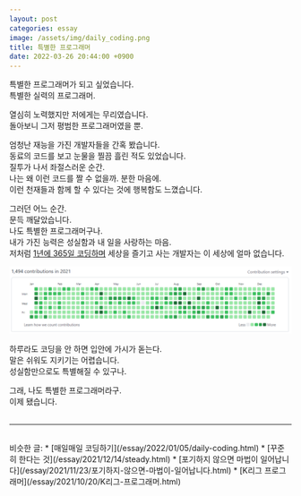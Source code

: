 ```yaml
---
layout: post
categories: essay
image: /assets/img/daily_coding.png
title: 특별한 프로그래머
date: 2022-03-26 20:44:00 +0900
---
```


특별한 프로그래머가 되고 싶었습니다.  
특별한 실력의 프로그래머.

열심히 노력했지만 저에게는 무리였습니다.  
돌아보니 그저 평범한 프로그래머였을 뿐.

엄청난 재능을 가진 개발자들을 간혹 봤습니다.  
동료의 코드를 보고 눈물을 찔끔 흘린 적도 있었습니다.  
질투가 나서 좌절스러운 순간.  
나는 왜 이런 코드를 짤 수 없을까. 분한 마음에.  
이런 천재들과 함께 할 수 있다는 것에 행복함도 느꼈습니다.

그러던 어느 순간.  
문득 깨달았습니다.   
나도 특별한 프로그래머구나.   
내가 가진 능력은 성실함과 내 일을 사랑하는 마음.  
저처럼 [1년에 365일 코딩하며](/essay/2022/01/05/daily-coding.html) 세상을 즐기고 사는 개발자는 이 세상에 얼마 없습니다.

![](/assets/img/daily_coding.png)  

하루라도 코딩을 안 하면 입안에 가시가 돋는다.  
말은 쉬워도 지키기는 어렵습니다.  
성실함만으로도 특별해질 수 있구나.

그래, 나도 특별한 프로그래머라구.  
이제 됐습니다.
<br>
<br>

---

<br>
비슷한 글:
* [매일매일 코딩하기](/essay/2022/01/05/daily-coding.html)
* [꾸준히 한다는 것](/essay/2021/12/14/steady.html)
* [포기하지 않으면 마법이 일어납니다](/essay/2021/11/23/포기하지-않으면-마법이-일어납니다.html)
* [K리그 프로그래머](/essay/2021/10/20/K리그-프로그래머.html)